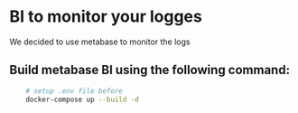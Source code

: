 # BI to monitor your logges
We decided to use metabase to monitor the logs

## Build metabase BI using the following command:
```bash
    # setup .env file before
    docker-compose up --build -d
```
